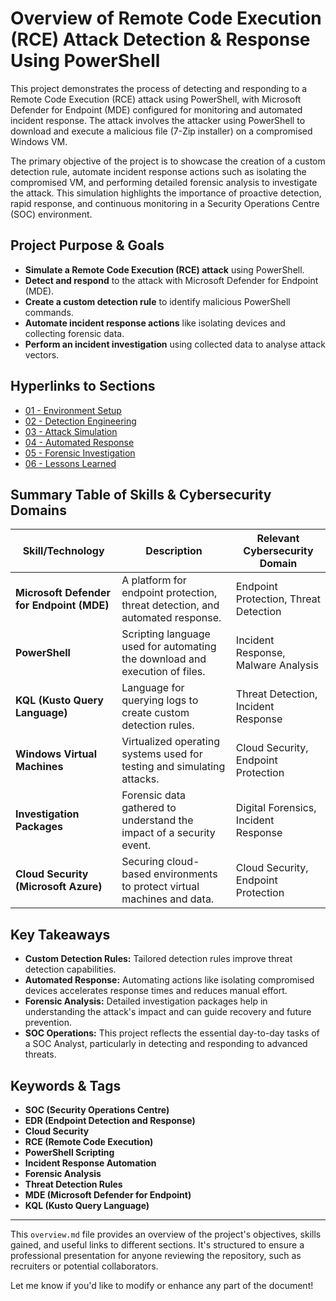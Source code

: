# Overview of Remote Code Execution (RCE) Attack Detection & Response Using PowerShell

This project demonstrates the process of detecting and responding to a Remote Code Execution (RCE) attack using PowerShell, with Microsoft Defender for Endpoint (MDE) configured for monitoring and automated incident response. The attack involves the attacker using PowerShell to download and execute a malicious file (7-Zip installer) on a compromised Windows VM. 

The primary objective of the project is to showcase the creation of a custom detection rule, automate incident response actions such as isolating the compromised VM, and performing detailed forensic analysis to investigate the attack. This simulation highlights the importance of proactive detection, rapid response, and continuous monitoring in a Security Operations Centre (SOC) environment.

## Project Purpose & Goals

- **Simulate a Remote Code Execution (RCE) attack** using PowerShell.
- **Detect and respond** to the attack with Microsoft Defender for Endpoint (MDE).
- **Create a custom detection rule** to identify malicious PowerShell commands.
- **Automate incident response actions** like isolating devices and collecting forensic data.
- **Perform an incident investigation** using collected data to analyse attack vectors.

## Hyperlinks to Sections

- [01 - Environment Setup](./01-Environment-Setup/README.md)
- [02 - Detection Engineering](./02-Detection-Engineering/README.md)
- [03 - Attack Simulation](./03-Attack-Simulation/README.md)
- [04 - Automated Response](./04-Automated-Response/README.md)
- [05 - Forensic Investigation](./05-Forensic-Investigation/README.md)
- [06 - Lessons Learned](./06-Lessons-Learned/README.md)

## Summary Table of Skills & Cybersecurity Domains

| Skill/Technology                | Description                                                       | Relevant Cybersecurity Domain       |
|----------------------------------|-------------------------------------------------------------------|--------------------------------------|
| **Microsoft Defender for Endpoint (MDE)** | A platform for endpoint protection, threat detection, and automated response. | Endpoint Protection, Threat Detection |
| **PowerShell**                   | Scripting language used for automating the download and execution of files. | Incident Response, Malware Analysis  |
| **KQL (Kusto Query Language)**   | Language for querying logs to create custom detection rules.       | Threat Detection, Incident Response |
| **Windows Virtual Machines**     | Virtualized operating systems used for testing and simulating attacks. | Cloud Security, Endpoint Protection |
| **Investigation Packages**       | Forensic data gathered to understand the impact of a security event. | Digital Forensics, Incident Response |
| **Cloud Security (Microsoft Azure)** | Securing cloud-based environments to protect virtual machines and data. | Cloud Security, Endpoint Protection |

## Key Takeaways

- **Custom Detection Rules:** Tailored detection rules improve threat detection capabilities.
- **Automated Response:** Automating actions like isolating compromised devices accelerates response times and reduces manual effort.
- **Forensic Analysis:** Detailed investigation packages help in understanding the attack's impact and can guide recovery and future prevention.
- **SOC Operations:** This project reflects the essential day-to-day tasks of a SOC Analyst, particularly in detecting and responding to advanced threats.
  
## Keywords & Tags

- **SOC (Security Operations Centre)**
- **EDR (Endpoint Detection and Response)**
- **Cloud Security**
- **RCE (Remote Code Execution)**
- **PowerShell Scripting**
- **Incident Response Automation**
- **Forensic Analysis**
- **Threat Detection Rules**
- **MDE (Microsoft Defender for Endpoint)**
- **KQL (Kusto Query Language)**

---

This `overview.md` file provides an overview of the project's objectives, skills gained, and useful links to different sections. It's structured to ensure a professional presentation for anyone reviewing the repository, such as recruiters or potential collaborators.

Let me know if you'd like to modify or enhance any part of the document!
